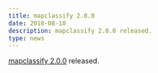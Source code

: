 ```yaml
---
title: mapclassify 2.0.0
date: 2018-08-10
description: mapclassify 2.0.0 released.
type: news
---
```


<a href="https://pypi.org/project/mapclassify/2.0.0">mapclassify 2.0.0</a> released.